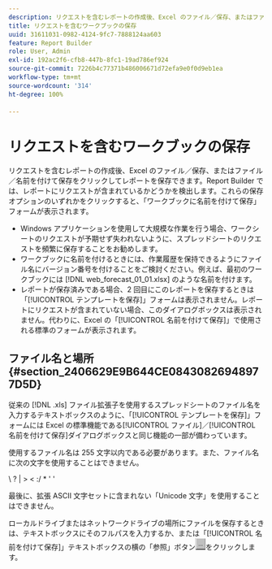 ```yaml
---
description: リクエストを含むレポートの作成後、Excel のファイル／保存、またはファイル／名前を付けて保存をクリックしてレポートを保存できます。Report Builder では、レポートにリクエストが含まれているかどうかを検出します。これらの保存オプションのいずれかをクリックすると、「ワークブックに名前を付けて保存」フォームが表示されます。
title: リクエストを含むワークブックの保存
uuid: 31611031-0982-4124-9fc7-7888124aa603
feature: Report Builder
role: User, Admin
exl-id: 192ac2f6-cfb8-447b-8fc1-19ad786ef924
source-git-commit: 7226b4c77371b486006671d72efa9e0f0d9eb1ea
workflow-type: tm+mt
source-wordcount: '314'
ht-degree: 100%

---
```


# リクエストを含むワークブックの保存

リクエストを含むレポートの作成後、Excel のファイル／保存、またはファイル／名前を付けて保存をクリックしてレポートを保存できます。Report Builder では、レポートにリクエストが含まれているかどうかを検出します。これらの保存オプションのいずれかをクリックすると、「ワークブックに名前を付けて保存」フォームが表示されます。

* Windows アプリケーションを使用して大規模な作業を行う場合、ワークシートのリクエストが予期せず失われないように、スプレッドシートのリクエストを頻繁に保存することをお勧めします。
* ワークブックに名前を付けるときには、作業履歴を保持できるようにファイル名にバージョン番号を付けることをご検討ください。例えば、最初のワークブックには [!DNL web_forecast_01_01.xlsx] のような名前を付けます。
* レポートが保存済みである場合、2 回目にこのレポートを保存するときは「[!UICONTROL テンプレートを保存]」フォームは表示されません。レポートにリクエストが含まれていない場合、このダイアログボックスは表示されません。代わりに、Excel の「[!UICONTROL 名前を付けて保存]」で使用される標準のフォームが表示されます。

## ファイル名と場所 {#section_2406629E9B644CE08430826948977D5D}

従来の [!DNL .xls] ファイル拡張子を使用するスプレッドシートのファイル名を入力するテキストボックスのように、「[!UICONTROL テンプレートを保存]」フォームには Excel の標準機能である[!UICONTROL ファイル]／[!UICONTROL 名前を付けて保存]ダイアログボックスと同じ機能の一部が備わっています。

使用するファイル名は 255 文字以内である必要があります。また、ファイル名に次の文字を使用することはできません。

\ ? | > &lt; :/ &#42; &#39; &#39;

最後に、拡張 ASCII 文字セットに含まれない「Unicode 文字」を使用することはできません。

ローカルドライブまたはネットワークドライブの場所にファイルを保存するときは、テキストボックスにそのフルパスを入力するか、または「[!UICONTROL 名前を付けて保存]」テキストボックスの横の「参照」ボタン![browse_button.gif](assets/browse_button.gif)をクリックします。
